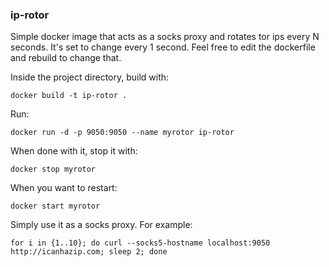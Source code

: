 ### ip-rotor
Simple docker image that acts as a socks proxy and rotates tor ips every N seconds. It's set to change every 1 second. Feel free to edit the dockerfile and rebuild to change that.

Inside the project directory, build with:
```
docker build -t ip-rotor .
```

Run:
```
docker run -d -p 9050:9050 --name myrotor ip-rotor
```

When done with it, stop it with:
```
docker stop myrotor
```

When you want to restart:
```
docker start myrotor
```

Simply use it as a socks proxy. For example:
```
for i in {1..10}; do curl --socks5-hostname localhost:9050 http://icanhazip.com; sleep 2; done
```
